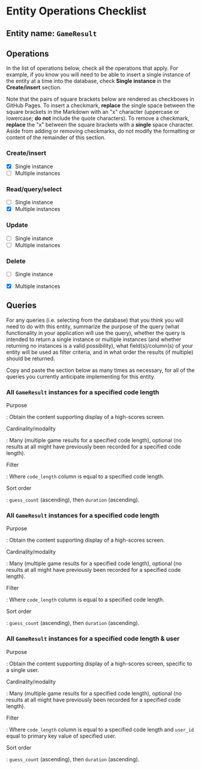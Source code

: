 ﻿# Entity Operations Checklist

## Entity name: `GameResult`

## Operations

In the list of operations below, check all the operations that apply. For example, if you know you will need to be able to insert a single instance of the entity at a time into the database, check **Single instance** in the **Create/insert** section.

Note that the pairs of square brackets below are rendered as checkboxes in GitHub Pages. To insert a checkmark, **replace** the single space between the square brackets in the Markdown with an "x" character (uppercase or lowercase; **do not** include the quote characters). To remove a checkmark, **replace** the "x" between the square brackets with a **single** space character. Aside from adding or removing checkmarks, do not modify the formatting or content of the remainder of this section.

### Create/insert
    
* [x] Single instance 
* [ ] Multiple instances 
    
### Read/query/select

* [ ] Single instance 
* [x] Multiple instances 

### Update

* [ ] Single instance 
* [ ] Multiple instances 

### Delete

* [ ] Single instance 
* [x] Multiple instances 


## Queries

For any queries (i.e. selecting from the database) that you think you will need to do with this entity, summarize the purpose of the query (what functionality in your application will use the query), whether the query is intended to return a single instance or multiple instances (and whether returning no instances is a valid possibility), what field(s)/column(s) of your entity will be used as filter criteria, and in what order the results (if multiple) should be returned.

Copy and paste the section below as many times as necessary, for all of the queries you currently anticipate implementing for this entity.

### All `GameResult` instances for a specified code length

Purpose

: Obtain the content supporting display of a high-scores screen.

Cardinality/modality

: Many (multiple game results for a specified code length), optional (no results at all might have previously been recorded for a specified code length).
 
Filter

: Where `code_length` column is equal to a specified code length.
 
Sort order

: `guess_count` (ascending), then `duration` (ascending). 

### All `GameResult` instances for a specified code length

Purpose

: Obtain the content supporting display of a high-scores screen.

Cardinality/modality

: Many (multiple game results for a specified code length), optional (no results at all might have previously been recorded for a specified code length).

Filter

: Where `code_length` column is equal to a specified code length.

Sort order

: `guess_count` (ascending), then `duration` (ascending). 

### All `GameResult` instances for a specified code length & user

Purpose

: Obtain the content supporting display of a high-scores screen, specific to a single user.

Cardinality/modality

: Many (multiple game results for a specified code length), optional (no results at all might have previously been recorded for a specified code length).

Filter

: Where `code_length` column is equal to a specified code length and `user_id` equal to primary key value of specified user.

Sort order

: `guess_count` (ascending), then `duration` (ascending). 


